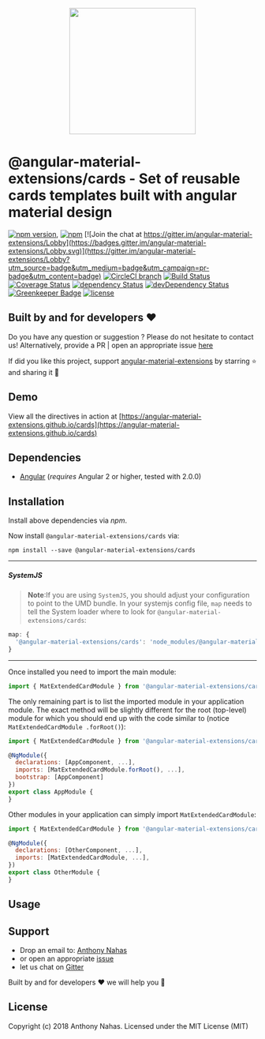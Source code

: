 <p align="center">
  <img height="256px" width="256px" style="text-align: center;" src="https://cdn.rawgit.com/angular-material-extensions/cards/master/demo/src/assets/logo.svg">
</p>

# @angular-material-extensions/cards - Set of reusable cards templates built with angular material design

[![npm version](https://badge.fury.io/js/card.svg)](https://badge.fury.io/js/cards),
[![npm](https://img.shields.io/badge/demo-online-ed1c46.svg)](https://angular-material-extensions.github.io/pages)
[![Join the chat at https://gitter.im/angular-material-extensions/Lobby](https://badges.gitter.im/angular-material-extensions/Lobby.svg)](https://gitter.im/angular-material-extensions/Lobby?utm_source=badge&utm_medium=badge&utm_campaign=pr-badge&utm_content=badge)
[![CircleCI branch](https://img.shields.io/circleci/project/github/angular-material-extensions/pages/master.svg?label=circleci)](https://circleci.com/gh/angular-material-extensions/pages)
[![Build Status](https://travis-ci.org/angular-material-extensions/cards.svg?branch=master)](https://travis-ci.org/angular-material-extensions/cards)
[![Coverage Status](https://coveralls.io/repos/github/angular-material-extensions/cards/badge.svg?branch=master)](https://coveralls.io/github/angular-material-extensions/cards?branch=master)
[![dependency Status](https://david-dm.org/angular-material-extensions/cards/status.svg)](https://david-dm.org/angular-material-extensions/cards)
[![devDependency Status](https://david-dm.org/angular-material-extensions/cards/dev-status.svg?branch=master)](https://david-dm.org/angular-material-extensions/cards#info=devDependencies)
[![Greenkeeper Badge](https://badges.greenkeeper.io/angular-material-extensions/cards.svg)](https://greenkeeper.io/)
[![license](https://img.shields.io/github/license/angular-material-extensions/cards.svg?style=flat-square)](https://github.com/AnthonyNahas/@angular-material-extensions/cards/blob/master/LICENSE)

## Built by and for developers :heart:
Do you have any question or suggestion ? Please do not hesitate to contact us!
Alternatively, provide a PR | open an appropriate issue [here](https://github.com/angular-material-extensions/cards/issues)

If did you like this project, support [angular-material-extensions](https://github.com/angular-material-extensions) 
by starring :star: and sharing it :loudspeaker:

## Demo 

View all the directives in action at [https://angular-material-extensions.github.io/cards](https://angular-material-extensions.github.io/cards)

## Dependencies
* [Angular](https://angular.io) (*requires* Angular 2 or higher, tested with 2.0.0)

## Installation
Install above dependencies via *npm*. 

Now install `@angular-material-extensions/cards` via:
```shell
npm install --save @angular-material-extensions/cards
```

---
##### SystemJS
>**Note**:If you are using `SystemJS`, you should adjust your configuration to point to the UMD bundle.
In your systemjs config file, `map` needs to tell the System loader where to look for `@angular-material-extensions/cards`:
```js
map: {
  '@angular-material-extensions/cards': 'node_modules/@angular-material-extensions/cards/bundles/cards.umd.js',
}
```
---

Once installed you need to import the main module:
```js
import { MatExtendedCardModule } from '@angular-material-extensions/cards';
```
The only remaining part is to list the imported module in your application module. The exact method will be slightly
different for the root (top-level) module for which you should end up with the code similar to (notice ` MatExtendedCardModule .forRoot()`):
```js
import { MatExtendedCardModule } from '@angular-material-extensions/cards';

@NgModule({
  declarations: [AppComponent, ...],
  imports: [MatExtendedCardModule.forRoot(), ...],  
  bootstrap: [AppComponent]
})
export class AppModule {
}
```

Other modules in your application can simply import ` MatExtendedCardModule `:

```js
import { MatExtendedCardModule } from '@angular-material-extensions/cards';

@NgModule({
  declarations: [OtherComponent, ...],
  imports: [MatExtendedCardModule, ...], 
})
export class OtherModule {
}
```

## Usage

## Support
+ Drop an email to: [Anthony Nahas](mailto:anthony.na@hotmail.de)
+ or open an appropriate [issue](https://github.com/angular-material-extensions/pages/issues)
+ let us chat on [Gitter](https://gitter.im/angular-material-extensions/Lobby)
 
 Built by and for developers :heart: we will help you :punch:

## License

Copyright (c) 2018 Anthony Nahas. Licensed under the MIT License (MIT)

